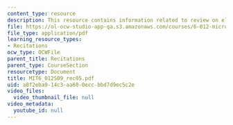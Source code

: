 ```yaml
---
content_type: resource
description: This resource contains information related to review on electrostatics.
file: https://ol-ocw-studio-app-qa.s3.amazonaws.com/courses/6-012-microelectronic-devices-and-circuits-spring-2009/a8f2eba914c3aa600eccbbd7d9ec5c2e_MIT6_012S09_rec05.pdf
file_type: application/pdf
learning_resource_types:
- Recitations
ocw_type: OCWFile
parent_title: Recitations
parent_type: CourseSection
resourcetype: Document
title: MIT6_012S09_rec05.pdf
uid: a8f2eba9-14c3-aa60-0ecc-bbd7d9ec5c2e
video_files:
  video_thumbnail_file: null
video_metadata:
  youtube_id: null
---
```

